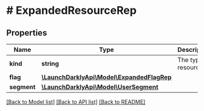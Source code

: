 # # ExpandedResourceRep

## Properties

Name | Type | Description | Notes
------------ | ------------- | ------------- | -------------
**kind** | **string** | The type of resource |
**flag** | [**\LaunchDarklyApi\Model\ExpandedFlagRep**](ExpandedFlagRep.md) |  | [optional]
**segment** | [**\LaunchDarklyApi\Model\UserSegment**](UserSegment.md) |  | [optional]

[[Back to Model list]](../../README.md#models) [[Back to API list]](../../README.md#endpoints) [[Back to README]](../../README.md)
